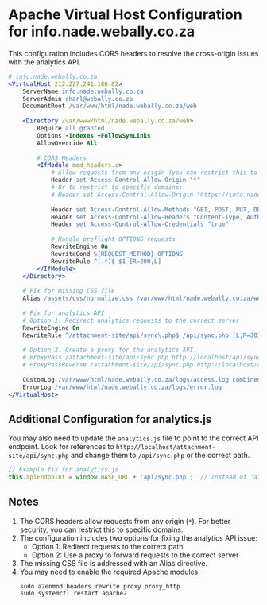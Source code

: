 # Apache Virtual Host Configuration for info.nade.webally.co.za

This configuration includes CORS headers to resolve the cross-origin issues with the analytics API.

```apache
# info.nade.webally.co.za
<VirtualHost 212.227.241.186:82>
    ServerName info.nade.webally.co.za
    ServerAdmin charl@webally.co.za
    DocumentRoot /var/www/html/nade.webally.co.za/web
    
    <Directory /var/www/html/nade.webally.co.za/web>
        Require all granted
        Options -Indexes +FollowSymLinks
        AllowOverride All
        
        # CORS Headers
        <IfModule mod_headers.c>
            # Allow requests from any origin (you can restrict this to specific domains if needed)
            Header set Access-Control-Allow-Origin "*"
            # Or to restrict to specific domains:
            # Header set Access-Control-Allow-Origin "https://info.nade.webally.co.za"
            
            Header set Access-Control-Allow-Methods "GET, POST, PUT, DELETE, OPTIONS"
            Header set Access-Control-Allow-Headers "Content-Type, Authorization, X-Requested-With, X-API-Key"
            Header set Access-Control-Allow-Credentials "true"
            
            # Handle preflight OPTIONS requests
            RewriteEngine On
            RewriteCond %{REQUEST_METHOD} OPTIONS
            RewriteRule ^(.*)$ $1 [R=200,L]
        </IfModule>
    </Directory>
    
    # Fix for missing CSS file
    Alias /assets/css/normalize.css /var/www/html/nade.webally.co.za/web/assets/css/normalize.css
    
    # Fix for analytics API
    # Option 1: Redirect analytics requests to the correct server
    RewriteEngine On
    RewriteRule ^/attachment-site/api/sync\.php$ /api/sync.php [L,R=301]
    
    # Option 2: Create a proxy for the analytics API
    # ProxyPass /attachment-site/api/sync.php http://localhost/api/sync.php
    # ProxyPassReverse /attachment-site/api/sync.php http://localhost/api/sync.php
    
    CustomLog /var/www/html/nade.webally.co.za/logs/access.log combined
    ErrorLog /var/www/html/nade.webally.co.za/logs/error.log
</VirtualHost>
```

## Additional Configuration for analytics.js

You may also need to update the `analytics.js` file to point to the correct API endpoint. Look for references to `http://localhost/attachment-site/api/sync.php` and change them to `/api/sync.php` or the correct path.

```javascript
// Example fix for analytics.js
this.apiEndpoint = window.BASE_URL + 'api/sync.php';  // Instead of 'attachment-site/api/sync.php'
```

## Notes

1. The CORS headers allow requests from any origin (`*`). For better security, you can restrict this to specific domains.
2. The configuration includes two options for fixing the analytics API issue:
   - Option 1: Redirect requests to the correct path
   - Option 2: Use a proxy to forward requests to the correct server
3. The missing CSS file is addressed with an Alias directive.
4. You may need to enable the required Apache modules:
   ```
   sudo a2enmod headers rewrite proxy proxy_http
   sudo systemctl restart apache2
   ```
